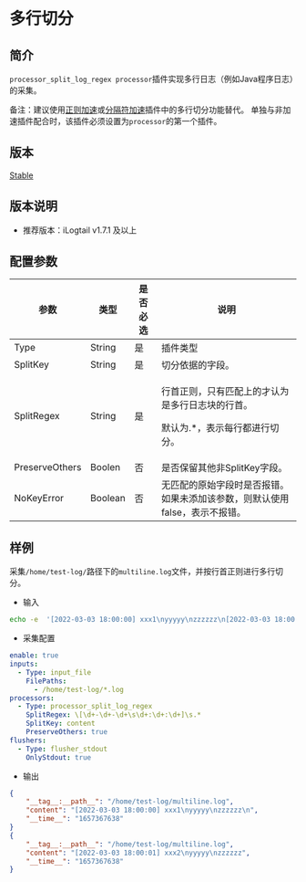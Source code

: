 # 多行切分

## 简介

`processor_split_log_regex processor`插件实现多行日志（例如Java程序日志）的采集。

备注：建议使用[正则加速](../accelerator/regex-accelerate.md)或[分隔符加速](../accelerator/delimiter-accelerate.md)插件中的多行切分功能替代。
单独与非加速插件配合时，该插件必须设置为`processor`的第一个插件。

## 版本

[Stable](../../stability-level.md)

## 版本说明

* 推荐版本：iLogtail v1.7.1 及以上

## 配置参数

| 参数             | 类型      | 是否必选 | 说明                                                     |
| -------------- | ------- | ---- | ------------------------------------------------------ |
| Type           | String  | 是    | 插件类型                                                   |
| SplitKey       | String  | 是    | 切分依据的字段。                                               |
| SplitRegex     | String  | 是    | <p>行首正则，只有匹配上的才认为是多行日志块的行首。</p><p>默认为.*，表示每行都进行切分。</p> |
| PreserveOthers | Boolen  | 否    | 是否保留其他非SplitKey字段。                                     |
| NoKeyError     | Boolean | 否    | 无匹配的原始字段时是否报错。如果未添加该参数，则默认使用false，表示不报错。               |

## 样例

采集`/home/test-log/`路径下的`multiline.log`文件，并按行首正则进行多行切分。

* 输入

```bash
echo -e  '[2022-03-03 18:00:00] xxx1\nyyyyy\nzzzzzz\n[2022-03-03 18:00:01] xxx2\nyyyyy\nzzzzzz' >> /home/test-log/multiline.log
```

* 采集配置

```yaml
enable: true
inputs:
  - Type: input_file
    FilePaths: 
      - /home/test-log/*.log
processors:
  - Type: processor_split_log_regex
    SplitRegex: \[\d+-\d+-\d+\s\d+:\d+:\d+]\s.*
    SplitKey: content
    PreserveOthers: true
flushers:
  - Type: flusher_stdout
    OnlyStdout: true
```

* 输出

```json
{
    "__tag__:__path__": "/home/test-log/multiline.log",
    "content": "[2022-03-03 18:00:00] xxx1\nyyyyy\nzzzzzz\n",
    "__time__": "1657367638"
}
{
    "__tag__:__path__": "/home/test-log/multiline.log",
    "content": "[2022-03-03 18:00:01] xxx2\nyyyyy\nzzzzzz",
    "__time__": "1657367638"
}
```
